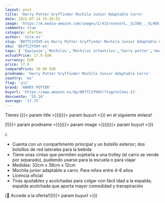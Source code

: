 ```yaml
---
layout: post
title: 'Harry Potter Gryffindor Mochila Junior Adaptable Carro'
date: 2022-07-14 15:26:52
image: 'https://m.media-amazon.com/images/I/41SrxnnoxYL._SL500_._SL400_.jpg'
comments: true
category: ofertas
author: 'tole.es'
slug: 'B07TC2Y5HY-es Harry Potter Gryffindor Mochila Junior Adaptable Carro'
sku: 'B07TC2Y5HY-es'
tags: [ 'Equipaje','Mochilas','Mochilas infantiles','harry potter','mochila','🇪🇸', ]
actualPrice: 17.9 EUR
currency: EUR
price: 17.9
comparePrice: 39.99 EUR
prodname: 'Harry Potter Gryffindor Mochila Junior Adaptable Carro'
country: 'es'
flag: '🇪🇸'
brand: 'HARRY POTTER'
buyurl: 'https://www.amazon.es/dp/B07TC2Y5HY/?tag=tolees-21'
descuento: '55.24'
average: '17.75'
---
```


Tienes [{{< param title >}}]({{< param buyurl >}}) en el siguiente enlace!

[![{{< param prodname >}}]({{< param image >}})]({{< param buyurl >}})

ℹ️:

- Cuenta con un compartimento principal y un bolsillo exterior; dos bolsillos de red laterales para la bebida
- Tiene unas cintas que permiten sujetarla a una trolley (el carro se vende por separado), pudiendo usarse para la escuela o para viajar
- Medidas: 32cm x 38cm x 12cm
- Mochila junior adaptable a carro. Para niños entre 4-6 años
- Licencia oficial
- Tiras ajustables y acolchadas para colgar con fácil idad a la espalda; espalda acolchada que aporta mayor comodidad y transpiración

[🛒 Accede a la oferta!!]({{< param buyurl >}})
